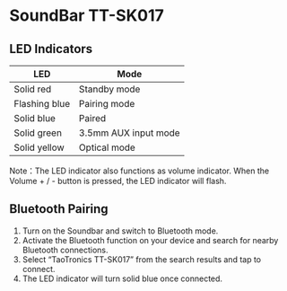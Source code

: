 # SoundBar TT-SK017

## LED Indicators

LED|Mode
---|----
Solid red|Standby mode
Flashing blue|Pairing mode
Solid blue|Paired
Solid green|3.5mm AUX input mode
Solid yellow|Optical mode

Note：The LED indicator also functions as volume indicator. When the Volume + / - button is pressed, the LED indicator will flash.


## Bluetooth Pairing

1. Turn on the Soundbar and switch to Bluetooth mode.
2. Activate the Bluetooth function on your device and search for nearby Bluetooth
connections.
3. Select “TaoTronics TT-SK017” from the search results and tap to connect.
4. The LED indicator will turn solid blue once connected.

